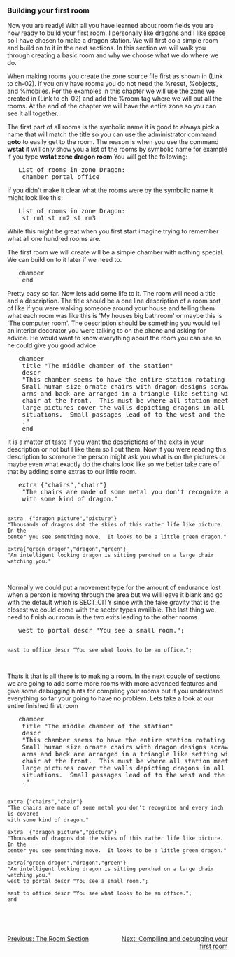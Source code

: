 <div class="mw-parser-output"><h3><span class="mw-headline" id="Building_your_first_room">Building your first room</span></h3>
<p>	Now you are ready!  With all you have learned about room
	fields you are now ready to build your first room.  I personally
	like dragons and I like space so I have chosen to make a dragon
	station.  We will first do a simple room and build on to it in the
	next sections.  In this section we will walk you through creating a
	basic room and why we choose what we do where we do.
</p><p>	When making rooms you create the zone source file first as shown
	in (Link to ch-02).  If you only have rooms you do not need the
	%reset, %objects, and %mobiles.  For the examples in this chapter we
	will use the zone we created in (Link to ch-02) and add the %room
	tag where we will put all the rooms.  At the end of the chapter we will
	have the entire zone so you can see it all together.
</p><p>	The first part of all rooms is the symbolic name it is good to
	always pick a name that will match the title so you can use the
	administrator command <b>goto</b> to easily get to the
	room.  The reason is when you use the command
	<b>wstat</b> it will only show you a list of the rooms
	by symbolic name for example if you type
	<b>wstat zone dragon room</b>
	You will get  the following:
</p>
<pre>	List of rooms in zone Dragon:
	chamber portal office
</pre>
<p>If you didn't make it clear what the rooms were by the symbolic name
	it might look like this:
</p>
<pre>	List of rooms in zone Dragon:
	st_rm1 st_rm2 st_rm3
</pre>
<p>While this might be great when you first start imagine trying to
	remember what all one hundred rooms are.
</p><p>	The first room we will create will be a simple chamber with nothing special.  We can build on to it later if we need to.
</p>
<pre>	chamber
	end
</pre>
<p>Pretty easy so far.  Now lets add some life to it.  The room
	will need a title and a description.  The title should be a one line
	description of a room sort of like if you were walking someone
	around your house and telling them what each room was like this is
	'My houses big bathroom' or maybe this is 'The computer room'.  The
	description should be something you would tell an interior
	decorator you were talking to on the phone and asking for
	advice.  He would want to know everything about the room you
	can see so he could give you good advice.
</p>
<pre>	chamber
	title "The middle chamber of the station"
	descr
	"This chamber seems to have the entire station rotating around it.
	Small human size ornate chairs with dragon designs scrawled on the
	arms and back are arranged in a triangle like setting with one large
	chair at the front.  This must be where all station meetings are held.
	large pictures cover the walls depicting dragons in all kinds of
	situations.  Small passages lead of to the west and the east.
	."
	end
</pre>
<p>It is a matter of taste if you want the descriptions of the
	exits in your description or not but I like them so I put them.  Now
	if you were reading this description to someone the person might ask
	you what is on the pictures or maybe even what exactly do the chairs
	look like so we better take care of that by adding some extras to
	our little room.
</p>
<pre>	extra {"chairs","chair"}
	"The chairs are made of some metal you don't recognize and every inch is covered
	with some kind of dragon."

	extra  {"dragon picture","picture"}
	"Thousands of dragons dot the skies of this rather life like picture.  In the
	center you see something move.  It looks to be a little green dragon."

	extra{"green dragon","dragon","green"}
	"An intelligent looking dragon is sitting perched on a large chair watching you."
</pre>
<p>Normally we could put a movement type for the amount of
	endurance lost when a person is moving through the area but we will
	leave it blank and go with the default which is SECT_CITY since
	with the fake gravity that is the closest we could come with the
	sector types availible.  The last thing we need to finish our room
	is the two exits leading to the other rooms.
</p>
<pre>	west to portal descr "You see a small room.";

	east to office descr "You see what looks to be an office.";
</pre>
<p>Thats it that is all there is to making a room.  In the next
	couple of sections we are going to add some more rooms with more
	advanced features and give some debugging hints for compiling your
	rooms but if you understand everything so far your going to have no
	problem.  Lets take a look at our entire finished first room
</p>
<pre>	chamber
	title "The middle chamber of the station"
	descr
	"This chamber seems to have the entire station rotating around it.
	Small human size ornate chairs with dragon designs scrawled on the
	arms and back are arranged in a triangle like setting with one large
	chair at the front.  This must be where all station meetings are held.
	large pictures cover the walls depicting dragons in all kinds of
	situations.  Small passages lead of to the west and the east.
	."

	extra {"chairs","chair"}
	"The chairs are made of some metal you don't recognize and every inch is covered
	with some kind of dragon."

	extra  {"dragon picture","picture"}
	"Thousands of dragons dot the skies of this rather life like picture.  In the
	center you see something move.  It looks to be a little green dragon."

	extra{"green dragon","dragon","green"}
	"An intelligent looking dragon is sitting perched on a large chair watching you."
	west to portal descr "You see a small room.";

	east to office descr "You see what looks to be an office.";
	end
</pre>
<div style="padding-top: 30px; padding-bottom: 20px; text-align: left;float:left;width:50%;"><a href="./Manual:Zone-Manual-The-Room-Section" title="Manual:Zone Manual/The Room Section">Previous: The Room Section</a></div>
<div style="padding-top: 30px; padding-bottom: 20px; text-align: right;float:right;width:50%;"><a href="./Manual:Zone-Manual-The-Room-Section-Compiling-and-debugging-your-first-room" title="Manual:Zone Manual/The Room Section/Compiling and debugging your first room">Next: Compiling and debugging your first room</a></div></div>
